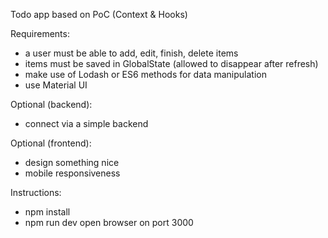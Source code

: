 Todo app based on PoC (Context & Hooks)

Requirements:
- a user must be able to add, edit, finish, delete items
- items must be saved in GlobalState (allowed to disappear after refresh)
- make use of Lodash or ES6 methods for data manipulation
- use Material UI

Optional (backend):
- connect via a simple backend

Optional (frontend):
- design something nice
- mobile responsiveness

Instructions:
- npm install
- npm run dev
open browser on port 3000